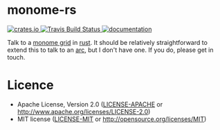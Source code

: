 # monome-rs

<a href="https://crates.io/crates/monome-rs">
    <img src="http://meritbadge.herokuapp.com/monome-rs" alt="crates.io">
</a>
<a href="https://travis-ci.org/padenot/monome-rs">
    <img src="https://img.shields.io/travis/padenot/monome-rs/master.svg" alt="Travis Build Status">
</a>
<a href="https://docs.rs/monome-rs">
    <img src="https://docs.rs/monome-rs/badge.svg" alt="documentation">
</a>

Talk to a [monome grid](https://monome.org/docs/grid/) in
[rust](https://www.rust-lang.org/). It should be relatively straightforward to
extend this to talk to an [arc](https://market.monome.org/products/arc), but I
don't have one. If you do, please get in touch.

# Licence

* Apache License, Version 2.0 ([LICENSE-APACHE](LICENSE-APACHE) or http://www.apache.org/licenses/LICENSE-2.0)
* MIT license ([LICENSE-MIT](LICENSE-MIT) or http://opensource.org/licenses/MIT)

